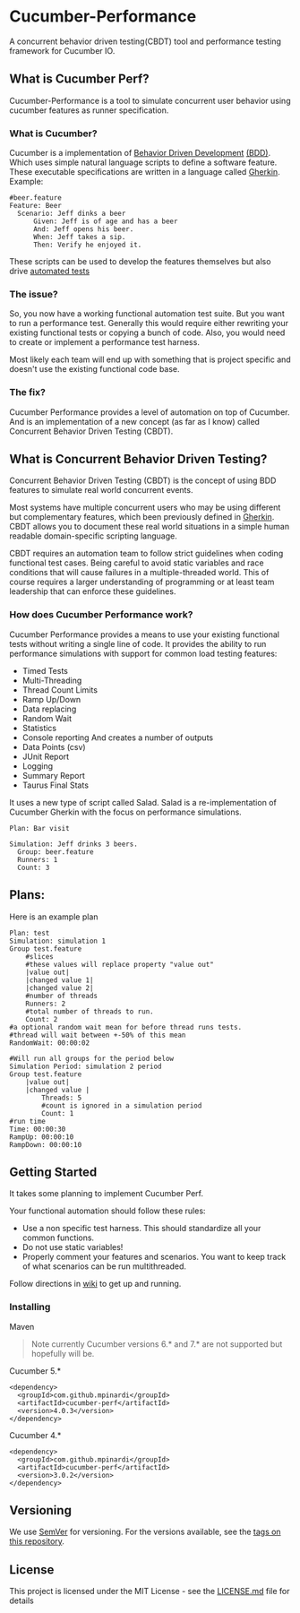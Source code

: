 # Cucumber-Performance

A concurrent behavior driven testing(CBDT) tool and performance testing framework for Cucumber IO.

## What is Cucumber Perf?
Cucumber-Performance is a tool to simulate concurrent user behavior using cucumber features as runner specification.

### What is Cucumber?
Cucumber is a implementation of [Behavior Driven Development](https://en.wikipedia.org/wiki/Behavior-driven_development) [(BDD)](https://cucumber.io/docs/bdd/).
Which uses simple natural language scripts to define a software feature.
These executable specifications are written in a language called [Gherkin](https://cucumber.io/docs/gherkin/).
Example:
```
#beer.feature
Feature: Beer
  Scenario: Jeff dinks a beer
	  Given: Jeff is of age and has a beer
	  And: Jeff opens his beer.
	  When: Jeff takes a sip.
	  Then: Verify he enjoyed it.
```

These scripts can be used to develop the features themselves but also drive [automated tests](https://cucumber.io/docs/guides/10-minute-tutorial)

### The issue?
So, you now have a working functional automation test suite.
But you want to run a performance test. Generally this would require either rewriting your existing functional tests or copying a bunch of code.
Also, you would need to create or implement a performance test harness.

Most likely each team will end up with something that is project specific and doesn't use the existing functional code base.

### The fix?
Cucumber Performance provides a level of automation on top of Cucumber.
And is an implementation of a new concept (as far as I know) called Concurrent Behavior Driven Testing (CBDT).

## What is Concurrent Behavior Driven Testing?
Concurrent Behavior Driven Testing (CBDT) is the concept of using BDD features to simulate real world concurrent events. 

Most systems have multiple concurrent users who may be using different but complementary features, which been previously defined in [Gherkin](https://cucumber.io/docs/gherkin/).
CBDT allows you to document these real world situations in a simple human readable domain-specific scripting language.

CBDT requires an automation team to follow strict guidelines when coding functional test cases.
Being careful to avoid static variables and race conditions that will cause failures in a multiple-threaded world.
This of course requires a larger understanding of programming or at least team leadership that can enforce these guidelines.

### How does Cucumber Performance work?
Cucumber Performance provides a means to use your existing functional tests without writing a single line of code.
It provides the ability to run performance simulations with support for common load testing features:
* Timed Tests
* Multi-Threading
* Thread Count Limits
* Ramp Up/Down
* Data replacing
* Random Wait
* Statistics
* Console reporting
And creates a number of outputs
* Data Points (csv)
* JUnit Report
* Logging
* Summary Report
* Taurus Final Stats

It uses a new type of script called Salad.
Salad is a re-implementation of Cucumber Gherkin with the focus on performance simulations.

```
Plan: Bar visit

Simulation: Jeff drinks 3 beers.
  Group: beer.feature
  Runners: 1
  Count: 3
```
## Plans:
Here is an example plan
```
Plan: test
Simulation: simulation 1
Group test.feature
	#slices
	#these values will replace property "value out"
	|value out|
	|changed value 1|
	|changed value 2|
	#number of threads
	Runners: 2
	#total number of threads to run.
	Count: 2
#a optional random wait mean for before thread runs tests.
#thread will wait between +-50% of this mean
RandomWait: 00:00:02

#Will run all groups for the period below
Simulation Period: simulation 2 period
Group test.feature
	|value out|
	|changed value |
		Threads: 5
		#count is ignored in a simulation period
		Count: 1
#run time
Time: 00:00:30
RampUp: 00:00:10
RampDown: 00:00:10
```

## Getting Started
It takes some planning to implement Cucumber Perf.

Your functional automation should follow these rules:
* Use a non specific test harness. This should standardize all your common functions.
* Do not use static variables!
* Properly comment your features and scenarios. You want to keep track of what scenarios can be run multithreaded.

Follow directions in [wiki](https://github.com/mpinardi/cucumber-performance/wiki) to get up and running.

### Installing
Maven
> Note currently Cucumber versions 6.* and 7.* are not supported but hopefully will be.

Cucumber 5.*
```
<dependency>
  <groupId>com.github.mpinardi</groupId>
  <artifactId>cucumber-perf</artifactId>
  <version>4.0.3</version>
</dependency>
```

Cucumber 4.*
```
<dependency>
  <groupId>com.github.mpinardi</groupId>
  <artifactId>cucumber-perf</artifactId>
  <version>3.0.2</version>
</dependency>
```
## Versioning
We use [SemVer](http://semver.org/) for versioning. For the versions available, see the [tags on this repository](https://github.com/your/project/tags). 

## License
This project is licensed under the MIT License - see the [LICENSE.md](LICENSE.md) file for details
